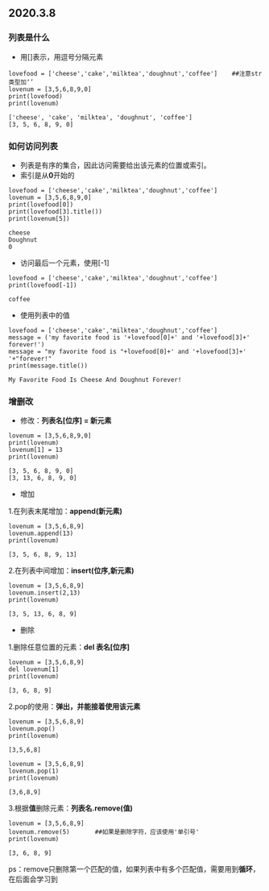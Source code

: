 ## **2020.3.8** ##

### 列表是什么

- 用[]表示，用逗号分隔元素
```
lovefood = ['cheese','cake','milktea','doughnut','coffee']    ##注意str类型加‘’
lovenum = [3,5,6,8,9,0]
print(lovefood)
print(lovenum)

['cheese', 'cake', 'milktea', 'doughnut', 'coffee']
[3, 5, 6, 8, 9, 0]
```

### 如何访问列表

- 列表是有序的集合，因此访问需要给出该元素的位置或索引。
- 索引是从**0**开始的
```
lovefood = ['cheese','cake','milktea','doughnut','coffee']
lovenum = [3,5,6,8,9,0]
print(lovefood[0])
print(lovefood[3].title())
print(lovenum[5])

cheese
Doughnut
0
```
- 访问最后一个元素，使用[-1]
```
lovefood = ['cheese','cake','milktea','doughnut','coffee']
print(lovefood[-1])

coffee
```

- 使用列表中的值
```
lovefood = ['cheese','cake','milktea','doughnut','coffee']
message = ('my favorite food is '+lovefood[0]+' and '+lovefood[3]+' forever!')
message = "my favorite food is "+lovefood[0]+' and '+lovefood[3]+' '+"forever!"
print(message.title())

My Favorite Food Is Cheese And Doughnut Forever!
```


### 增删改
- 修改：**列表名[位序] = 新元素**
```
lovenum = [3,5,6,8,9,0]
print(lovenum)
lovenum[1] = 13
print(lovenum)

[3, 5, 6, 8, 9, 0]
[3, 13, 6, 8, 9, 0]
```

- 增加 

1.在列表末尾增加：**append(新元素)**
```
lovenum = [3,5,6,8,9]
lovenum.append(13)
print(lovenum)

[3, 5, 6, 8, 9, 13]
```

2.在列表中间增加：**insert(位序,新元素)**
```
lovenum = [3,5,6,8,9]
lovenum.insert(2,13)
print(lovenum)

[3, 5, 13, 6, 8, 9]
```


- 删除  

1.删除任意位置的元素：**del 表名[位序]**
```
lovenum = [3,5,6,8,9]
del lovenum[1]
print(lovenum)

[3, 6, 8, 9]
```
2.pop的使用：**弹出，并能接着使用该元素**
```
lovenum = [3,5,6,8,9]
lovenum.pop()
print(lovenum)

[3,5,6,8]

lovenum = [3,5,6,8,9]
lovenum.pop(1)
print(lovenum)

[3,6,8,9]
```
3.根据**值**删除元素：**列表名.remove(值)**
```
lovenum = [3,5,6,8,9]
lovenum.remove(5)       ##如果是删除字符，应该使用'单引号'
print(lovenum)

[3, 6, 8, 9]
```
ps：remove只删除第一个匹配的值，如果列表中有多个匹配值，需要用到**循环**，在后面会学习到


